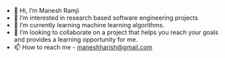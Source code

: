 - 👋 Hi, I’m Manesh Ramji
- 👀 I’m interested in research based software engineering projects
- 🌱 I’m currently learning machine learning algorithms.
- 💞️ I’m looking to collaborate on a project that helps you reach your goals and provides a learning opportunity for me.
- 📫 How to reach me - maneshharish@gmail.com

<!---
splendiferouswar/splendiferouswar is a ✨ special ✨ repository because its `README.md` (this file) appears on your GitHub profile.
You can click the Preview link to take a look at your changes.
--->
